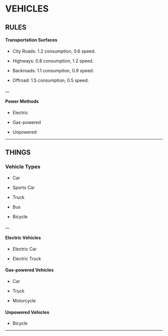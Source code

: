 # VEHICLES

## RULES 
#### Transportation Surfaces
- City Roads: 1.2 consumption, 0.6 speed.
 
- Highways:   0.8 consumption, 1.2 speed.
 
- Backroads:  1.1 consumption, 0.9 speed.
 
- Offroad:    1.5 consumption, 0.5 speed.

 __

 #### Power Methods
- Electric

- Gas-powered

- Unpowered
 
 ___

## THINGS

### Vehicle Types
- Car
 
- Sports Car
 
- Truck
 
- Bus
 
- Bicycle
 
 __

#### Electric Vehicles
- Electric Car
 
- Electric Truck

 #### Gas-powered Vehicles
- Car
 
- Truck
 
- Motorcycle

 #### Unpowered Vehicles
- Bicycle

 ___
